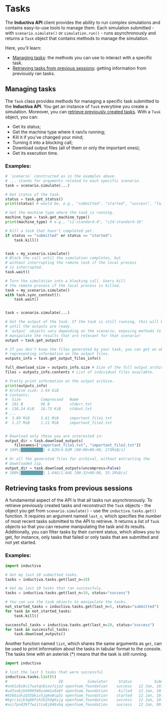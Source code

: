 # Tasks


The **Inductiva API** client provides the ability to run complex simulations and contains easy-to-use tools to manage them. Each simulation submitted - with `scenario.simulate()` or `simulation.run()` - runs asynchronously and returns a `Task` object that contains methods to manage the simulation.

Here, you'll learn:

- [Managing tasks](#managing-tasks): the methods you can use to interact with a specific task.
- [Retrieving tasks from previous sessions](#retrieving-tasks-from-previous-sessions): getting information from previously ran tasks.

## Managing tasks

The `Task` class provides methods for managing a specific task submitted to the **Inductiva API**. You get an instance of `Task` everytime you create a simulation. Moreover, you can [retrieve previously created tasks](#retrieving-tasks-from-previous-sessions).
With a `Task` object, you can:
 * Get its status;
 * Get the machine type where it ran/is running;
 * Kill it if you've changed your mind;
 * Turning it into a blocking call;
 * Download output files (all of them or only the important ones);
 * Get its execution time.

### Examples:

```python
# `scenario` constructed as in the examples above.
# ... stands for arguments related to each specific scenario.
task = scenario.simulate(...)

# Get status of the task.
status = task.get_status()
print(status) # would be, e.g., "submitted", "started", "success", "failed", "killed"

# Get the machine type where the task is running.
machine_type = task.get_machine_type()
print(machine_type) # e.g., "c2-standard-4", "c2d-standard-16"

# Kill a task that hasn't completed yet.
if status == "submitted" or status == "started":
    task.kill()
```

```python

task = my_scenario.simulate()
# Block the call until the simulation completes, but
# without interrupting the remote task if the local process
# is interrupted. 
task.wait()

# Turn the simulation into a blocking call. Users kill
# the remote process if the local process is killed.
task = my_scenario.simulate()
with task.sync_context():
    task.wait()
```


```python

task = scenario.simulate(...)

# Get the output of the task. If the task is still running, this will block
# until the outputs are ready.
# `output` objects vary depending on the scenario, exposing methods to
# manipulate the results that are relevant for that scenario!
output = task.get_output()

# If you don't know the files generated by your task, you can get an object
# representing information on the output files.
outputs_info = task.get_output_files_info()

full_download_size = outputs_info.size # Size of the full output archive.
files = outputs_info.contents # List of individual files available.

# Pretty print information on the output archive.
print(outputs_info)
# Archive size: 1.64 GiB
# Contents:
#  Size         Compressed   Name
#  191 B        96 B         stderr.txt
#  138.24 KiB   16.73 KiB    stdout.txt
# ...
#  3.80 MiB     3.61 MiB     important_file1.txt
#  1.27 MiB     1.21 MiB     important_file2.txt


# Download only those you are interested in:
output_dir = task.download_outputs(
    filenames=["important_file1.txt", "important_file2.txt"])
# 100%|██████████| 4.82M/4.82M [00:00<00:00, 273MiB/s]

# Or all the generated files for archival, without extracting the
# downloaded zip.
output_dir = task.download_outputs(uncompress=False)
# 100%|██████████| 1.64G/1.64G [00:32<00:00, 55.1MiB/s]
```

## Retrieving tasks from previous sessions

A fundamental aspect of the API is that all tasks run asynchronously.
To retrieve previously created tasks and reconstruct the `Task` objects - the object you get from `scenario.simulate()` -  use the `inductiva.tasks.get()` function.
It requires an argument named `last_n`, which specifies the number of most recent tasks submitted to the API to retrieve. It returns a list of `Task` objects so that you can resume manipulating the task and its results.
Additionally, you can filter tasks by their current status, which allows you to get, for instance, only tasks that failed or only
tasks that are submitted and not yet started.

### Examples:

```python
import inductiva

# Get my last 10 submitted tasks.
tasks = inductiva.tasks.get(last_n=10)

# Get my last 10 tasks that ran successfuly.
tasks = inductiva.tasks.get(last_n=10, status="success")

# You can use the task objects to manipulate the tasks.
not_started_tasks = inductiva.tasks.get(last_n=5, status="submitted")
for task in not_started_tasks:
    task.kill()

successful_tasks = inductiva.tasks.get(last_n=20, status="success")
for task in successful_tasks:
    task.download_outputs()
```

Another function named `list`, which shares the same arguments as `get`, can be used to print information about the
tasks in tabular format to the console. The tasks time with an asterisk (*) means that the task is still running.

```python
import inductiva

# list the last 5 tasks that were successful
inductiva.tasks.list(5)
#                       ID           Simulator     Status          Submitted          Picked-Up Computation Time  Total Duration            VM Type
#on61z6u9c17uatqnbios7zjo3 openfoam_foundation    success   12 Jan, 10:27:19   12 Jan, 10:27:42        0h 2m 20s       0h 2m 50s   c2d-standard-112
#u43sobjkk906566xzmm1x8x8t openfoam_foundation     killed   12 Jan, 10:21:51   12 Jan, 10:22:39        0h 1m 42s        0h 2m 8s   c2d-standard-112
#k56bidnib55bkiv5jpmo0cp3z openfoam_foundation    started   12 Jan, 10:20:14   12 Jan, 10:22:39       *0h 7m 58s      *0h 7m 58s   c2d-standard-112
#kgrc1ejk3q80fsh1k2hdgkxjg openfoam_foundation    success   12 Jan, 10:09:25   12 Jan, 10:09:50         0h 7m 8s       0h 7m 38s     c2-standard-30
#asi7pn43977wzitcu8j848vbq openfoam_foundation    success   12 Jan, 09:44:30   12 Jan, 09:44:54        0h 8m 59s       0h 9m 32s     c2-standard-16
```
